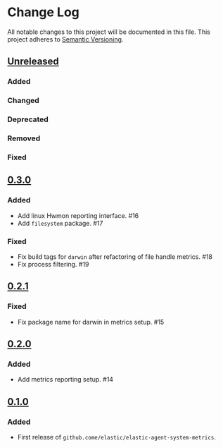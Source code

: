 # Change Log
All notable changes to this project will be documented in this file.
This project adheres to [Semantic Versioning](http://semver.org/).

## [Unreleased]

### Added

### Changed

### Deprecated

### Removed

### Fixed

## [0.3.0]

### Added

- Add linux Hwmon reporting interface. #16
- Add `filesystem` package. #17

### Fixed

- Fix build tags for `darwin` after refactoring of file handle metrics. #18
- Fix process filtering. #19

## [0.2.1]

### Fixed

- Fix package name for darwin in metrics setup. #15

## [0.2.0]

### Added

- Add metrics reporting setup. #14

## [0.1.0]

### Added

- First release of `github.come/elastic/elastic-agent-system-metrics`.

[Unreleased]: https://github.com/elastic/elastic-agent-autodiscover/compare/v0.3.0...HEAD
[0.3.0]: https://github.com/elastic/elastic-agent-autodiscover/compare/v0.0.0...v0.3.0
[0.2.1]: https://github.com/elastic/elastic-agent-autodiscover/compare/v0.0.0...v0.2.1
[0.2.0]: https://github.com/elastic/elastic-agent-autodiscover/compare/v0.0.0...v0.2.0
[0.1.0]: https://github.com/elastic/elastic-agent-autodiscover/compare/v0.0.0...v0.1.0
